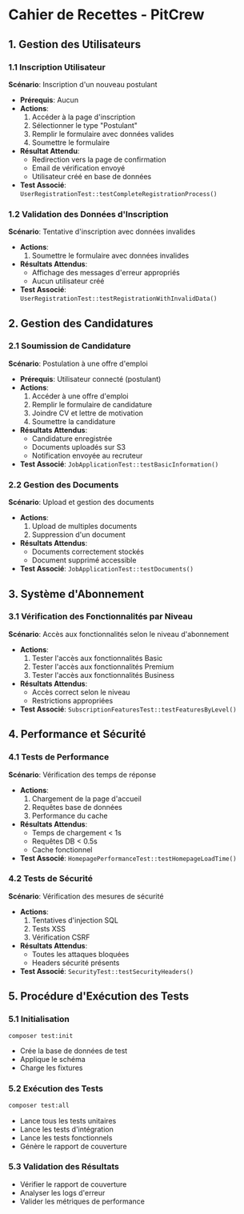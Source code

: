 # Cahier de Recettes - PitCrew

## 1. Gestion des Utilisateurs

### 1.1 Inscription Utilisateur
**Scénario**: Inscription d'un nouveau postulant
- **Prérequis**: Aucun
- **Actions**:
  1. Accéder à la page d'inscription
  2. Sélectionner le type "Postulant"
  3. Remplir le formulaire avec données valides
  4. Soumettre le formulaire
- **Résultat Attendu**:
  - Redirection vers la page de confirmation
  - Email de vérification envoyé
  - Utilisateur créé en base de données
- **Test Associé**: `UserRegistrationTest::testCompleteRegistrationProcess()`

### 1.2 Validation des Données d'Inscription
**Scénario**: Tentative d'inscription avec données invalides
- **Actions**:
  1. Soumettre le formulaire avec données invalides
- **Résultats Attendus**:
  - Affichage des messages d'erreur appropriés
  - Aucun utilisateur créé
- **Test Associé**: `UserRegistrationTest::testRegistrationWithInvalidData()`

## 2. Gestion des Candidatures

### 2.1 Soumission de Candidature
**Scénario**: Postulation à une offre d'emploi
- **Prérequis**: Utilisateur connecté (postulant)
- **Actions**:
  1. Accéder à une offre d'emploi
  2. Remplir le formulaire de candidature
  3. Joindre CV et lettre de motivation
  4. Soumettre la candidature
- **Résultats Attendus**:
  - Candidature enregistrée
  - Documents uploadés sur S3
  - Notification envoyée au recruteur
- **Test Associé**: `JobApplicationTest::testBasicInformation()`

### 2.2 Gestion des Documents
**Scénario**: Upload et gestion des documents
- **Actions**:
  1. Upload de multiples documents
  2. Suppression d'un document
- **Résultats Attendus**:
  - Documents correctement stockés
  - Document supprimé accessible
- **Test Associé**: `JobApplicationTest::testDocuments()`

## 3. Système d'Abonnement

### 3.1 Vérification des Fonctionnalités par Niveau
**Scénario**: Accès aux fonctionnalités selon le niveau d'abonnement
- **Actions**:
  1. Tester l'accès aux fonctionnalités Basic
  2. Tester l'accès aux fonctionnalités Premium
  3. Tester l'accès aux fonctionnalités Business
- **Résultats Attendus**:
  - Accès correct selon le niveau
  - Restrictions appropriées
- **Test Associé**: `SubscriptionFeaturesTest::testFeaturesByLevel()`

## 4. Performance et Sécurité

### 4.1 Tests de Performance
**Scénario**: Vérification des temps de réponse
- **Actions**:
  1. Chargement de la page d'accueil
  2. Requêtes base de données
  3. Performance du cache
- **Résultats Attendus**:
  - Temps de chargement < 1s
  - Requêtes DB < 0.5s
  - Cache fonctionnel
- **Test Associé**: `HomepagePerformanceTest::testHomepageLoadTime()`

### 4.2 Tests de Sécurité
**Scénario**: Vérification des mesures de sécurité
- **Actions**:
  1. Tentatives d'injection SQL
  2. Tests XSS
  3. Vérification CSRF
- **Résultats Attendus**:
  - Toutes les attaques bloquées
  - Headers sécurité présents
- **Test Associé**: `SecurityTest::testSecurityHeaders()`

## 5. Procédure d'Exécution des Tests

### 5.1 Initialisation
```bash
composer test:init
```
- Crée la base de données de test
- Applique le schéma
- Charge les fixtures

### 5.2 Exécution des Tests
```bash
composer test:all
```
- Lance tous les tests unitaires
- Lance les tests d'intégration
- Lance les tests fonctionnels
- Génère le rapport de couverture

### 5.3 Validation des Résultats
- Vérifier le rapport de couverture
- Analyser les logs d'erreur
- Valider les métriques de performance 